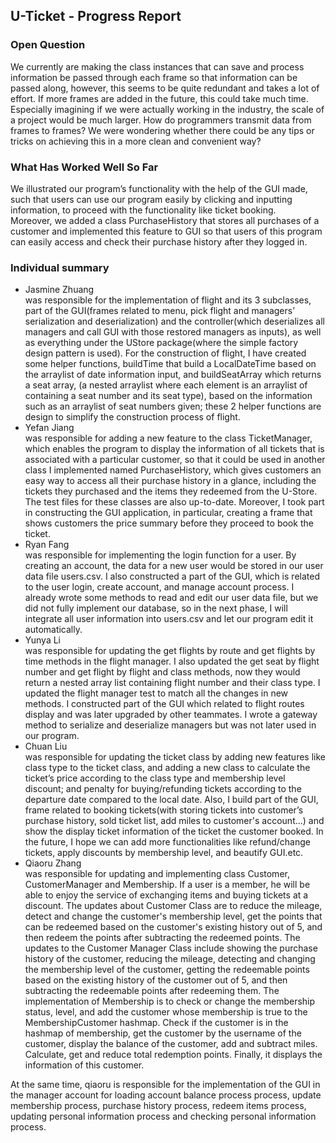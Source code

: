 ## U-Ticket - Progress Report

### Open Question
We currently are making the class instances that can save and process information be passed through each frame so that information can be passed along, however, this seems to be quite redundant and takes a lot of effort. If more frames are added in the future, this could take much time. Especially imagining if we were actually working in the industry, the scale of a project would be much larger. How do programmers transmit data from frames to frames? We were wondering whether there could be any tips or tricks on achieving this in a more clean and convenient way?

### What Has Worked Well So Far
We illustrated our program’s functionality with the help of the GUI made, such that users can use our program easily by clicking and inputting information, to proceed with the functionality like ticket booking. \
Moreover, we added a class PurchaseHistory that stores all purchases of a customer and implemented this feature to GUI so that users of this program can easily access and check their purchase history after they logged in. 

### Individual summary
* Jasmine Zhuang \
was responsible for the implementation of flight and its 3 subclasses, part of the GUI(frames related to menu, pick flight and managers’ serialization and deserialization) and the controller(which deserializes all managers and call GUI with those restored managers as inputs), as well as everything under the UStore package(where the simple factory design pattern is used). 
For the construction of flight, I have created some helper functions, buildTime that build a LocalDateTime based on the arraylist of date information input, and buildSeatArray which returns a seat array, (a nested arraylist where each element is an arraylist of containing a seat number and its seat type), based on the information such as an arraylist of seat numbers given; these 2 helper functions are design to simplify the construction process of flight. 
* Yefan Jiang \
was responsible for adding a new feature to the class TicketManager, which enables the program to display the information of all tickets that is associated with a particular customer, so that it could be used in another class I implemented named PurchaseHistory, which gives customers an easy way to access all their purchase history in a glance, including the tickets they purchased and the items they redeemed from the U-Store. The test files for these classes are also up-to-date. Moreover, I took part in constructing the GUI application, in particular, creating a frame that shows customers the price summary before they proceed to book the ticket.
* Ryan Fang \
was responsible for implementing the login function for a user. By creating an account, the data for a new user would be stored in our user data file users.csv.  I also constructed a part of the GUI, which is related to the user login, create account, and manage account process. I already wrote some methods to read and edit our user data file, but we did not fully implement our database, so in the next phase, I will integrate all user information into users.csv and let our program edit it automatically. 
* Yunya Li \
was responsible for updating the get flights by route and get flights by time methods in the flight manager. I also updated the get seat by flight number and get flight by flight and class methods, now they would return a nested array list containing flight number and their class type. I updated the flight manager test to match all the changes in new methods. I constructed part of the GUI which related to flight routes display and was later upgraded by other teammates. I wrote a gateway method to serialize and deserialize managers but was not later used in our program.
* Chuan Liu \
was responsible for updating the ticket class by adding new features like class type to the ticket class, and adding a new class to calculate the ticket’s price according to the class type and membership level discount; and penalty for buying/refunding tickets according to the departure date compared to the local date. Also, I build part of the GUI, frame related to booking tickets(with storing tickets into customer’s purchase history, sold ticket list, add miles to customer's account...) and show the display ticket information of the ticket the customer booked. In the future, I hope we can add more functionalities like refund/change tickets, apply discounts by membership level, and beautify GUI.etc.
* Qiaoru Zhang \
was responsible for updating and implementing class Customer, CustomerManager and Membership. If a user is a member, he will be able to enjoy the service of exchanging items and buying tickets at a discount. The updates about Customer Class are to reduce the mileage, detect and change the customer's membership level, get the points that can be redeemed based on the customer's existing history out of 5, and then redeem the points after subtracting the redeemed points. The updates to the Customer Manager Class include showing the purchase history of the customer, reducing the mileage, detecting and changing the membership level of the customer, getting the redeemable points based on the existing history of the customer out of 5, and then subtracting the redeemable points after redeeming them. The implementation of Membership is to check or change the membership status, level, and add the customer whose membership is true to the MembershipCustomer hashmap. Check if the customer is in the hashmap of membership, get the customer by the username of the customer, display the balance of the customer, add and subtract miles. Calculate, get and reduce total redemption points. Finally, it displays the information of this customer.

At the same time, qiaoru is responsible for the implementation of the GUI in the manager account for loading account balance process process, update membership process, purchase history process, redeem items process, updating personal information process and checking personal information process.
